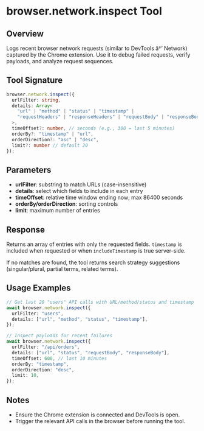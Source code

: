 ﻿# browser.network.inspect Tool

## Overview

Logs recent browser network requests (similar to DevTools â†’ Network) captured by the Chrome extension. Use it to debug failed requests, verify payloads, and analyze request sequences.

## Tool Signature

```typescript
browser.network.inspect({
  urlFilter: string,
  details: Array<
    "url" | "method" | "status" | "timestamp" |
    "requestHeaders" | "responseHeaders" | "requestBody" | "responseBody"
  >,
  timeOffset?: number, // seconds (e.g., 300 = last 5 minutes)
  orderBy?: "timestamp" | "url",
  orderDirection?: "asc" | "desc",
  limit?: number // default 20
});
```

## Parameters

- **urlFilter**: substring to match URLs (case-insensitive)
- **details**: select which fields to include in each entry
- **timeOffset**: relative time window ending now; max 86400 seconds
- **orderBy/orderDirection**: sorting controls
- **limit**: maximum number of entries

## Response

Returns an array of entries with only the requested fields. `timestamp` is included when requested or when `includeTimestamp` is true server-side.

If no matches are found, the tool returns search strategy suggestions (singular/plural, partial terms, related terms).

## Usage Examples

```typescript
// Get last 20 "users" API calls with URL/method/status and timestamp
await browser.network.inspect({
  urlFilter: "users",
  details: ["url", "method", "status", "timestamp"],
});

// Inspect payloads for recent failures
await browser.network.inspect({
  urlFilter: "/api/orders",
  details: ["url", "status", "requestBody", "responseBody"],
  timeOffset: 600, // last 10 minutes
  orderBy: "timestamp",
  orderDirection: "desc",
  limit: 10,
});
```

## Notes

- Ensure the Chrome extension is connected and DevTools is open.
- Trigger the relevant API calls in the browser before running the tool.
